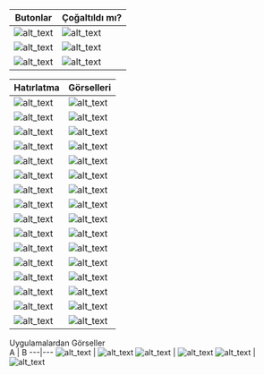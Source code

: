Butonlar | Çoğaltıldı mı?
---|---
![alt_text](https://github.com/selcukdinc/VizeCalisma/blob/main/images/HapBilgi%20(31).png?raw?true) | ![alt_text](https://github.com/selcukdinc/VizeCalisma/blob/main/images/HapBilgi%20(32).png?raw?true)
![alt_text](https://github.com/selcukdinc/VizeCalisma/blob/main/images/HapBilgi%20(33).png?raw?true) | ![alt_text](https://github.com/selcukdinc/VizeCalisma/blob/main/images/HapBilgi%20(34).png?raw?true)
![alt_text](https://github.com/selcukdinc/VizeCalisma/blob/main/images/HapBilgi%20(35).png?raw?true) | ![alt_text](https://github.com/selcukdinc/VizeCalisma/blob/main/images/HapBilgi%20(36).png?raw?true)

Hatırlatma | Görselleri
---|---
![alt_text](https://github.com/selcukdinc/VizeCalisma/blob/main/images/Hatirlatma1.png?raw=true) | ![alt_text](https://github.com/selcukdinc/VizeCalisma/blob/main/images/Hatirlatma2.png?raw=true)
![alt_text](https://github.com/selcukdinc/VizeCalisma/blob/main/images/HapBilgi%20(1).png?raw?true) | ![alt_text](https://github.com/selcukdinc/VizeCalisma/blob/main/images/HapBilgi%20(2).png?raw?true)
![alt_text](https://github.com/selcukdinc/VizeCalisma/blob/main/images/HapBilgi%20(3).png?raw?true) | ![alt_text](https://github.com/selcukdinc/VizeCalisma/blob/main/images/HapBilgi%20(4).png?raw?true)
![alt_text](https://github.com/selcukdinc/VizeCalisma/blob/main/images/HapBilgi%20(5).png?raw?true) | ![alt_text](https://github.com/selcukdinc/VizeCalisma/blob/main/images/HapBilgi%20(6).png?raw?true)
![alt_text](https://github.com/selcukdinc/VizeCalisma/blob/main/images/HapBilgi%20(7).png?raw?true) | ![alt_text](https://github.com/selcukdinc/VizeCalisma/blob/main/images/HapBilgi%20(8).png?raw?true)
![alt_text](https://github.com/selcukdinc/VizeCalisma/blob/main/images/HapBilgi%20(9).png?raw?true) | ![alt_text](https://github.com/selcukdinc/VizeCalisma/blob/main/images/HapBilgi%20(10).png?raw?true)
![alt_text](https://github.com/selcukdinc/VizeCalisma/blob/main/images/HapBilgi%20(11).png?raw?true) | ![alt_text](https://github.com/selcukdinc/VizeCalisma/blob/main/images/HapBilgi%20(12).png?raw?true)
![alt_text](https://github.com/selcukdinc/VizeCalisma/blob/main/images/HapBilgi%20(13).png?raw?true) | ![alt_text](https://github.com/selcukdinc/VizeCalisma/blob/main/images/HapBilgi%20(14).png?raw?true)
![alt_text](https://github.com/selcukdinc/VizeCalisma/blob/main/images/HapBilgi%20(15).png?raw?true) | ![alt_text](https://github.com/selcukdinc/VizeCalisma/blob/main/images/HapBilgi%20(16).png?raw?true)
![alt_text](https://github.com/selcukdinc/VizeCalisma/blob/main/images/HapBilgi%20(17).png?raw?true) | ![alt_text](https://github.com/selcukdinc/VizeCalisma/blob/main/images/HapBilgi%20(18).png?raw?true)
![alt_text](https://github.com/selcukdinc/VizeCalisma/blob/main/images/HapBilgi%20(19).png?raw?true) | ![alt_text](https://github.com/selcukdinc/VizeCalisma/blob/main/images/HapBilgi%20(20).png?raw?true)
![alt_text](https://github.com/selcukdinc/VizeCalisma/blob/main/images/HapBilgi%20(21).png?raw?true) | ![alt_text](https://github.com/selcukdinc/VizeCalisma/blob/main/images/HapBilgi%20(22).png?raw?true)
![alt_text](https://github.com/selcukdinc/VizeCalisma/blob/main/images/HapBilgi%20(23).png?raw?true) | ![alt_text](https://github.com/selcukdinc/VizeCalisma/blob/main/images/HapBilgi%20(24).png?raw?true)
![alt_text](https://github.com/selcukdinc/VizeCalisma/blob/main/images/HapBilgi%20(25).png?raw?true) | ![alt_text](https://github.com/selcukdinc/VizeCalisma/blob/main/images/HapBilgi%20(26).png?raw?true)
![alt_text](https://github.com/selcukdinc/VizeCalisma/blob/main/images/HapBilgi%20(27).png?raw?true) | ![alt_text](https://github.com/selcukdinc/VizeCalisma/blob/main/images/HapBilgi%20(28).png?raw?true)
![alt_text](https://github.com/selcukdinc/VizeCalisma/blob/main/images/HapBilgi%20(29).png?raw?true) | ![alt_text](https://github.com/selcukdinc/VizeCalisma/blob/main/images/HapBilgi%20(30).png?raw?true)

Uygulamalardan Görseller<br>
A   |   B
---|---
![alt_text](https://github.com/selcukdinc/VizeCalisma/blob/main/images/CilginButonV1.png?raw=true) | ![alt_text](https://github.com/selcukdinc/VizeCalisma/blob/main/images/Uyg5.png?raw=true)
![alt_text](https://github.com/selcukdinc/VizeCalisma/blob/main/images/Uyg4.png?raw=true) | ![alt_text](https://github.com/selcukdinc/VizeCalisma/blob/main/images/Uyg3.0.png?raw=true)
![alt_text](https://github.com/selcukdinc/VizeCalisma/blob/main/images/Uyg2.png?raw=true) | ![alt_text](https://github.com/selcukdinc/VizeCalisma/blob/main/images/Uyg1.0.png?raw=true)<br>

